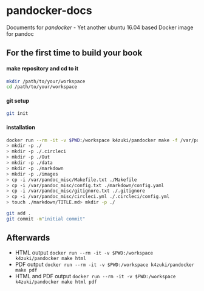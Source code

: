 # pandocker-docs
Documents for _pandocker_ - Yet another ubuntu 16.04 based Docker image for pandoc

## For the first time to build your book
#### make repository and cd to it
```sh
mkdir /path/to/your/workspace
cd /path/to/your/workspace
```

#### git setup
```sh
git init
```

#### installation
```sh
docker run --rm -it -v $PWD:/workspace k4zuki/pandocker make -f /var/pandoc_misc/Makefile init
> mkdir -p ./
> mkdir -p ./.circleci
> mkdir -p ./Out
> mkdir -p ./data
> mkdir -p ./markdown
> mkdir -p ./images
> cp -i /var/pandoc_misc/Makefile.txt ./Makefile
> cp -i /var/pandoc_misc/config.txt ./markdown/config.yaml
> cp -i /var/pandoc_misc/gitignore.txt ./.gitignore
> cp -i /var/pandoc_misc/circleci.yml ./.circleci/config.yml
> touch ./markdown/TITLE.md> mkdir -p ./

git add .
git commit -m"initial commit"
```

## Afterwards

- HTML output `docker run --rm -it -v $PWD:/workspace k4zuki/pandocker make html`
- PDF output `docker run --rm -it -v $PWD:/workspace k4zuki/pandocker make pdf`
- HTML and PDF output `docker run --rm -it -v $PWD:/workspace k4zuki/pandocker make html pdf`
